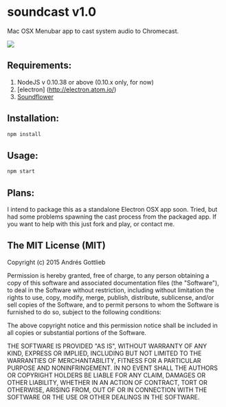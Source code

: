 # soundcast v1.0
Mac OSX Menubar app to cast system audio to Chromecast.

![](https://dl.dropboxusercontent.com/u/6618408/soundcast.png)

## Requirements:

1. NodeJS v 0.10.38 or above (0.10.x only, for now)
2. [electron] (http://electron.atom.io/)
3. [Soundflower](http://rogueamoeba.com/freebies/soundflower/)

## Installation:
```bash
npm install
```
## Usage:
```bash
npm start
```
## Plans:
I intend to package this as a standalone Electron OSX app soon. Tried, but had some problems spawning the cast process from the packaged app. If you want to help with this just fork and play, or contact me.


## The MIT License (MIT)

Copyright (c) 2015 Andrés Gottlieb

Permission is hereby granted, free of charge, to any person obtaining a copy
of this software and associated documentation files (the "Software"), to deal
in the Software without restriction, including without limitation the rights
to use, copy, modify, merge, publish, distribute, sublicense, and/or sell
copies of the Software, and to permit persons to whom the Software is
furnished to do so, subject to the following conditions:

The above copyright notice and this permission notice shall be included in all
copies or substantial portions of the Software.

THE SOFTWARE IS PROVIDED "AS IS", WITHOUT WARRANTY OF ANY KIND, EXPRESS OR
IMPLIED, INCLUDING BUT NOT LIMITED TO THE WARRANTIES OF MERCHANTABILITY,
FITNESS FOR A PARTICULAR PURPOSE AND NONINFRINGEMENT. IN NO EVENT SHALL THE
AUTHORS OR COPYRIGHT HOLDERS BE LIABLE FOR ANY CLAIM, DAMAGES OR OTHER
LIABILITY, WHETHER IN AN ACTION OF CONTRACT, TORT OR OTHERWISE, ARISING FROM,
OUT OF OR IN CONNECTION WITH THE SOFTWARE OR THE USE OR OTHER DEALINGS IN THE
SOFTWARE.
